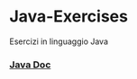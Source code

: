 # Java-Exercises

Esercizi in linguaggio Java

### [Java Doc](https://docs.oracle.com/javase/8/docs/api/)
